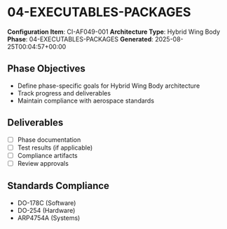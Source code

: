 # 04-EXECUTABLES-PACKAGES

**Configuration Item**: CI-AF049-001
**Architecture Type**: Hybrid Wing Body
**Phase**: 04-EXECUTABLES-PACKAGES
**Generated**: 2025-08-25T00:04:57+00:00

## Phase Objectives
- Define phase-specific goals for Hybrid Wing Body architecture
- Track progress and deliverables
- Maintain compliance with aerospace standards

## Deliverables
- [ ] Phase documentation
- [ ] Test results (if applicable)
- [ ] Compliance artifacts
- [ ] Review approvals

## Standards Compliance
- DO-178C (Software)
- DO-254 (Hardware)
- ARP4754A (Systems)
